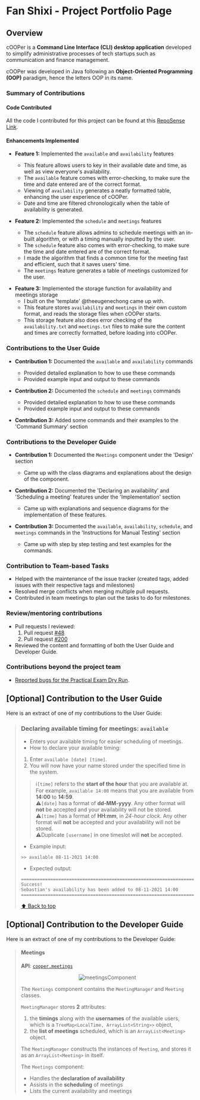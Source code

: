 # Fan Shixi - Project Portfolio Page

## Overview
cOOPer is a **Command Line Interface (CLI) desktop application** developed to simplify administrative processes of tech startups such as communication and finance management.

cOOPer was developed in Java following an **Object-Oriented Programming (OOP)** paradigm, hence the letters OOP in its name.

### Summary of Contributions

#### Code Contributed
All the code I contributed for this project can be found at this [RepoSense Link](https://nus-cs2113-ay2122s1.github.io/tp-dashboard/?search=&sort=groupTitle&sortWithin=title&timeframe=commit&mergegroup=&groupSelect=groupByRepos&breakdown=true&checkedFileTypes=docs~functional-code~test-code~other&since=2021-09-25&tabOpen=true&tabType=authorship&tabAuthor=fansxx&tabRepo=AY2122S1-CS2113T-W13-4%2Ftp%5Bmaster%5D&authorshipIsMergeGroup=false&authorshipFileTypes=docs~functional-code~test-code&authorshipIsBinaryFileTypeChecked=false).

#### Enhancements Implemented
- **Feature 1:** Implemented the `available` and `availability` features
    - This feature allows users to key in their available date and time, as well as view everyone's availability.
    - The `available` feature comes with error-checking, to make sure the time and date entered are of the correct format.
    - Viewing of `availability` generates a neatly formatted table, enhancing the user experience of cOOPer.
    - Date and time are filtered chronologically when the table of availability is generated.

- **Feature 2:** Implemented the `schedule` and `meetings` features
    - The `schedule` feature allows admins to schedule meetings with an in-built algorithm, or with a timing manually inputted by the user.
    - The `schedule` feature also comes with error-checking, to make sure the time and date entered are of the correct format.
    - I made the algorithm that finds a common time for the meeting fast and efficient, such that it saves users' time.
    - The `meetings` feature generates a table of meetings customized for the user.

<div style="page-break-after: always;"></div>

- **Feature 3:** Implemented the storage function for availability and meetings storage
  - I built on the 'template' @theeugenechong came up with.
  - This feature stores `availability` and `meetings` in their own custom format, and reads the storage files when cOOPer starts.
  - This storage feature also does error checking of the `availability.txt` and `meetings.txt` files to make sure the content and times are correctly formatted, before loading into cOOPer.

<div style="page-break-after: always;"></div>

### Contributions to the User Guide
- **Contribution 1:** Documented the `available` and `availability` commands
  - Provided detailed explanation to how to use these commands
  - Provided example input and output to these commands

- **Contribution 2:** Documented the `schedule` and `meetings` commands
  - Provided detailed explanation to how to use these commands
  - Provided example input and output to these commands

- **Contribution 3:** Added some commands and their examples to the 'Command Summary' section

### Contributions to the Developer Guide
- **Contribution 1:** Documented the `Meetings` component under the 'Design' section 
  - Came up with the class diagrams and explanations about the design of the component.

- **Contribution 2:** Documented the 'Declaring an availability' and 'Scheduling a meeting' features under the 'Implementation' section
  - Came up with explanations and sequence diagrams for the implementation of these features.

- **Contribution 3:** Documented the `available`, `availability`, `schedule`, and `meetings` commands in the 'Instructions for Manual Testing' section
  - Came up with step by step testing and test examples for the commands.

<div style="page-break-after: always;"></div>

### Contribution to Team-based Tasks
- Helped with the maintenance of the issue tracker (created tags, added issues with their respective tags and milestones)
- Resolved merge conflicts when merging multiple pull requests.
- Contributed in team meetings to plan out the tasks to do for milestones.

### Review/mentoring contributions
- Pull requests I reviewed:
  1. Pull request [#48](https://github.com/AY2122S1-CS2113T-W13-4/tp/pull/48)
  2. Pull request [#200](https://github.com/AY2122S1-CS2113T-W13-4/tp/pull/200)
- Reviewed the content and formatting of both the User Guide and Developer Guide.

### Contributions beyond the project team
- [Reported bugs for the Practical Exam Dry Run](https://github.com/fansxx/ped/issues).

<div style="page-break-after: always;"></div>

## [Optional] Contribution to the User Guide

Here is an extract of one of my contributions to the User Guide:

> ### Declaring available timing for meetings: `available`
> - Enters your available timing for easier scheduling of meetings.
> - How to declare your available timing:
>  1. Enter `available [date] [time]`.
>  2. You will now have your name stored under the specified time in the system.
>
>> ℹ️`[time]` refers to the **start of the hour** that you are available at. For example, `available 14:00` means that you are available from **14:00** to **14:59**.<br>
>> ⚠️`[date]` has a format of **dd-MM-yyyy**. Any other format will **not** be accepted and your availability will not be stored. <br>
>> ⚠️`[time]` has a format of **HH:mm**, in *24-hour clock*. Any other format will **not** be accepted and your availability will not be stored.<br>
>> ⚠️Duplicate `[username]` in one timeslot will **not** be accepted.
>
> - Example input:
> 
>```
>>> available 08-11-2021 14:00
>```
>
> - Expected output:
>
>```
>=========================================================================
>Success!
>Sebastian's availability has been added to 08-11-2021 14:00
>=========================================================================
>```
>
>[⬆️ Back to top](#whats-in-this-user-guide)

<div style="page-break-after: always;"></div>

## [Optional] Contribution to the Developer Guide

Here is an extract of one of my contributions to the Developer Guide:

> #### Meetings
>
>**API**: [`cooper.meetings`](https://github.com/AY2122S1-CS2113T-W13-4/tp/tree/master/src/main/java/cooper/meetings)
>
><p align="center">
>    <img src="developerGuideDiagrams/meetingsComponent.png" alt="meetingsComponent"><br>
></p>
>
>The `Meetings` component contains the `MeetingManager` and `Meeting` classes.
>
>`MeetingManager` stores **2** attributes:
>1. the **timings** along with the **usernames** of the available users, which is a `TreeMap<LocalTime, ArrayList<String>>` object,
>2. the **list of meetings** scheduled, which is an `ArrayList<Meeting>` object.
>
>The `MeetingManager` constructs the instances of `Meeting`, and stores it as an `ArrayList<Meeting>` in itself.
>
>The `Meetings` component:
>
>+ Handles the **declaration of availability**
>+ Assists in  the **scheduling** of meetings
>+ Lists the current availability and meetings